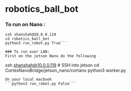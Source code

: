 # robotics_ball_bot

### To run on Nano :
```
ssh shanshah@10.0.0.119
cd robotics_ball_bot
python3 run_robot.py True```

### To run over LAN:
First on the jetson Nano do the following
```
ssh shanshah@10.0.0.119 # SSH into jetson
cd CortexNanoBridge/jetson_nano/cortano
python3 worker.py
```
On your local macbook 
```python3 run_robot.py False```
